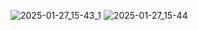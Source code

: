 ![2025-01-27_15-43_1](https://github.com/user-attachments/assets/46fc4020-7805-4634-8136-acb6087f217f)
![2025-01-27_15-44](https://github.com/user-attachments/assets/77fca3b9-2ef6-4fb8-8a23-ef903e4c4112)
